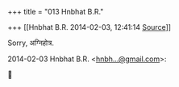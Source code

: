 +++
title = "013 Hnbhat B.R."

+++
[[Hnbhat B.R.	2014-02-03, 12:41:14 [Source](https://groups.google.com/g/samskrita/c/O-ArQvKXvO8)]]



Sorry, अग्निहोत्र.

  
  

2014-02-03 Hnbhat B.R. \<[hnbh...@gmail.com]()\>:



